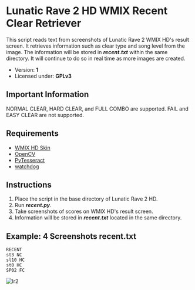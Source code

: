 # Lunatic Rave 2 HD WMIX Recent Clear Retriever

This script reads text from screenshots of Lunatic Rave 2 WMIX HD's result screen. It retrieves information such as clear type and song level from the image. The information will be stored in **_recent.txt_** within the same directory. It will continue to do so in real time as more images are created.

- Version: **1**
- Licensed under: **GPLv3**

## Important Information
NORMAL CLEAR, HARD CLEAR, and FULL COMBO are supported. FAIL and EASY CLEAR are not supported.

## Requirements
- [WMIX HD Skin](https://onedrive.live.com/?authkey=%21AJDT%5FQWX9IJttnU&id=E92E2372413C5A12%21387&cid=E92E2372413C5A12)
- [OpenCV](https://pypi.org/project/opencv-python/)
- [PyTesseract](https://pypi.org/project/pytesseract/)
- [watchdog](https://pypi.org/project/watchdog/)

## Instructions
1) Place the script in the base directory of Lunatic Rave 2 HD.
2) Run **_recent.py_**.
3) Take screenshots of scores on WMIX HD's result screen.
4) Information will be stored in **_recent.txt_** located in the same directory.

## Example: 4 Screenshots recent.txt 
```
RECENT
st3 NC
sl10 HC
st0 HC
SP02 FC
```

![lr2](https://user-images.githubusercontent.com/45186205/137605041-8d472416-53cb-4466-b063-512059e29915.png)

